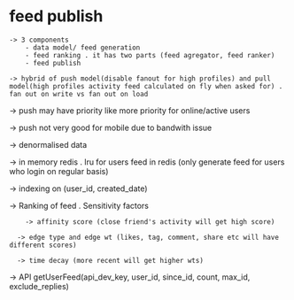 # feed publish 
    -> 3 components
        - data model/ feed generation
        - feed ranking . it has two parts (feed agregator, feed ranker)
        - feed publish
        
	-> hybrid of push model(disable fanout for high profiles) and pull model(high profiles activity feed calculated on fly when asked for) . fan out on write vs fan out on load
	
  -> push may have priority like more priority for online/active users
	
  -> push not very good for mobile due to bandwith issue
	
  -> denormalised data 
	
  -> in memory redis . lru for users feed in redis (only generate feed for users who login on regular basis)
	
  -> indexing on (user_id, created_date)
	
  -> Ranking of feed . 
	Sensitivity factors 
			
		-> affinity score (close friend's activity will get high score)
			
      -> edge type and edge wt (likes, tag, comment, share etc will have different scores)
			
      -> time decay (more recent will get higher wts)
	
  -> API
		getUserFeed(api_dev_key, user_id, since_id, count, max_id, exclude_replies)

